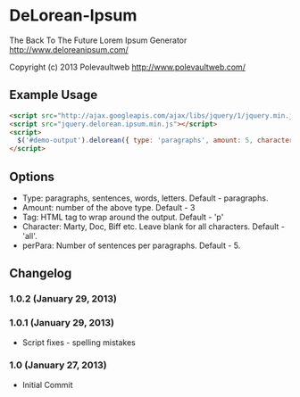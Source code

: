 DeLorean-Ipsum
==============

The Back To The Future Lorem Ipsum Generator
http://www.deloreanipsum.com/

Copyright (c) 2013 Polevaultweb http://www.polevaultweb.com/

## Example Usage
```html
<script src="http://ajax.googleapis.com/ajax/libs/jquery/1/jquery.min.js"></script>
<script src="jquery.delorean.ipsum.min.js"></script>
<script>
  $('#demo-output').delorean({ type: 'paragraphs', amount: 5, character: '', tag:  'p' });
</script>
```

## Options
- Type: paragraphs, sentences, words, letters. Default - paragraphs.
- Amount: number of the above type. Default - 3
- Tag: HTML tag to wrap around the output. Default - 'p'
- Character: Marty, Doc, Biff etc. Leave blank for all characters. Default - 'all'.
- perPara: Number of sentences per paragraphs. Default - 5.

## Changelog

### 1.0.2 (January 29, 2013)
### 1.0.1 (January 29, 2013)

* Script fixes - spelling mistakes

### 1.0 (January 27, 2013)

* Initial Commit